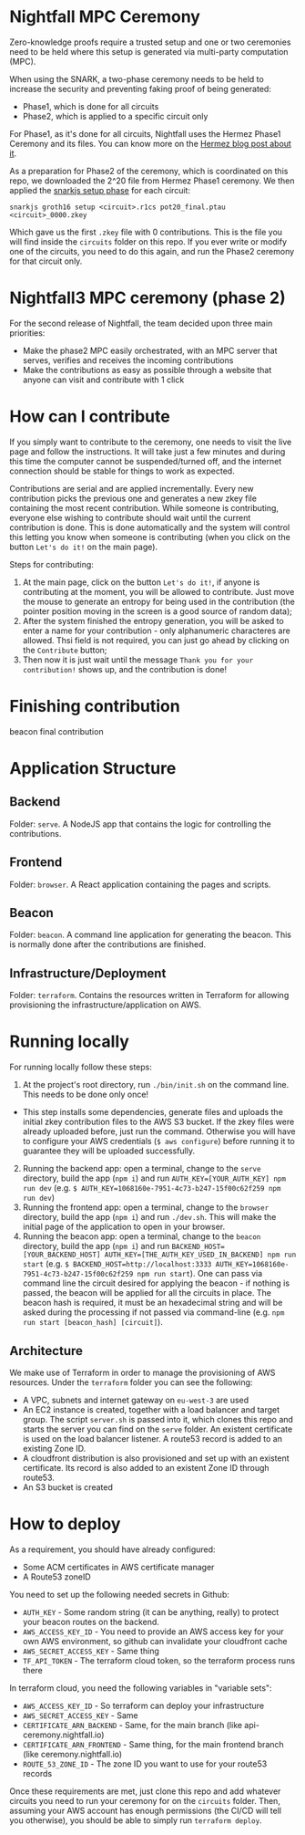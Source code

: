 # Nightfall MPC Ceremony

Zero-knowledge proofs require a trusted setup and one or two ceremonies need to be held where this setup is generated via multi-party computation (MPC).

When using the SNARK, a two-phase ceremony needs to be held to increase the security and preventing faking proof of being generated:
- Phase1, which is done for all circuits
- Phase2, which is applied to a specific circuit only

For Phase1, as it's done for all circuits, Nightfall uses the Hermez Phase1 Ceremony and its files.
You can know more on the
[Hermez blog post about it](https://blog.hermez.io/hermez-cryptographic-setup/).

As a preparation for Phase2 of the ceremony, which is coordinated on this repo, we downloaded the
2^20 file from Hermez Phase1 ceremony. We then applied the
[snarkjs setup phase](https://github.com/iden3/snarkjs#15-setup) for each circuit:

```
snarkjs groth16 setup <circuit>.r1cs pot20_final.ptau <circuit>_0000.zkey
```

Which gave us the first `.zkey` file with 0 contributions. This is the file you will find inside the
`circuits` folder on this repo. If you ever write or modify one of the circuits, you need to do this
again, and run the Phase2 ceremony for that circuit only.

# Nightfall3 MPC ceremony (phase 2)

For the second release of Nightfall, the team decided upon three main priorities:
- Make the phase2 MPC easily orchestrated, with an MPC server that serves, verifies and receives the
  incoming contributions
- Make the contributions as easy as possible through a website that anyone can visit and contribute
  with 1 click

# How can I contribute

If you simply want to contribute to the ceremony, one needs to visit the live page and follow the instructions. 
It will take just a few minutes and during this time the computer cannot be suspended/turned off, and  the internet
connection should be stable for things to work as expected.

Contributions are serial and are applied incrementally. Every new contribution picks the previous one and generates a new 
zkey file containing the most recent contribution. While someone is contributing, everyone else wishing to contribute should wait 
until the current contribution is done. This is done automatically and the system will control this letting you know 
when someone is contributing (when you click on the button `Let's do it!` on the main page).

Steps for contributing:
1. At the main page, click on the button `Let's do it!`, if anyone is contributing at the moment, you will
be allowed to contribute. Just move the mouse to generate an entropy for being used in the contribution (the pointer 
position moving in the screen is a good source of random data);
2. After the system finished the entropy generation, you will be asked to enter a name for your contribution - only 
alphanumeric characteres are allowed. Thsi field is not required, you can just go ahead by clicking on the `Contribute` 
button;
3. Then now it is just wait until the message `Thank you for your contribution!` shows up, and the contribution is done!

# Finishing contribution
beacon
final contribution

# Application Structure
## Backend
Folder: `serve`. A NodeJS app that contains the logic for controlling the contributions.

## Frontend
Folder: `browser`. A React application containing the pages and scripts.

## Beacon
Folder: `beacon`. A command line application for generating the beacon. This is normally done after the contributions are finished.

## Infrastructure/Deployment
Folder: `terraform`. Contains the resources written in Terraform for allowing provisioning the infrastructure/application on AWS.

# Running locally

For running locally follow these steps:
1. At the project's root directory, run `./bin/init.sh` on the command line. This needs to be done only once!
  - This step installs some dependencies, generate files and uploads the initial zkey contribution files to the AWS S3 bucket. 
  If the zkey files were already uploaded before, just run the command. Otherwise you will have to configure your AWS credentials 
  (`$ aws configure`) before running it to guarantee they will be uploaded successfully. 
2. Running the backend app: open a terminal, change to the `serve` directory, build the app (`npm i`) and run `AUTH_KEY=[YOUR_AUTH_KEY] npm run dev` (e.g. `$ AUTH_KEY=1068160e-7951-4c73-b247-15f00c62f259 npm run dev`)
3. Running the frontend app: open a terminal, change to the `browser` directory, build the app (`npm i`) and run `./dev.sh`. This will make the initial 
page of the application to open in your browser.
4. Running the beacon app: open a terminal, change to the `beacon` directory, build the app (`npm i`) and run `BACKEND_HOST=[YOUR_BACKEND_HOST] AUTH_KEY=[THE_AUTH_KEY_USED_IN_BACKEND] npm run start` (e.g. `$ BACKEND_HOST=http://localhost:3333 AUTH_KEY=1068160e-7951-4c73-b247-15f00c62f259 npm run start`). One 
can pass via command line the circuit desired for applying the beacon - if nothing is passed, the beacon will be applied for all the circuits in place. The beacon 
hash is required, it must be an hexadecimal string and will be asked during the processing if not passed via command-line (e.g. `npm run start [beacon_hash] [circuit]`).

## Architecture

We make use of Terraform in order to manage the provisioning of AWS resources.
Under the `terraform` folder you can see the following:

- A VPC, subnets and internet gateway on `eu-west-3` are used
- An EC2 instance is created, together with a load balancer and target group. The script `server.sh`
  is passed into it, which clones this repo and starts the server you can find on the `serve`
  folder. An existent certificate is used on the load balancer listener. A route53 record is added
  to an existing Zone ID.
- A cloudfront distribution is also provisioned and set up with an existent certificate. Its record
  is also added to an existent Zone ID through route53.
- An S3 bucket is created

# How to deploy

As a requirement, you should have already configured:

- Some ACM certificates in AWS certificate manager
- A Route53 zoneID

You need to set up the following needed secrets in Github:

- `AUTH_KEY` - Some random string (it can be anything, really) to protect your beacon routes on the
  backend.
- `AWS_ACCESS_KEY_ID` - You need to provide an AWS access key for your own AWS environment, so
  github can invalidate your cloudfront cache
- `AWS_SECRET_ACCESS_KEY` - Same thing
- `TF_API_TOKEN` - The terraform cloud token, so the terraform process runs there

In terraform cloud, you need the following variables in "variable sets":

- `AWS_ACCESS_KEY_ID` - So terraform can deploy your infrastructure
- `AWS_SECRET_ACCESS_KEY` - Same
- `CERTIFICATE_ARN_BACKEND` - Same, for the main branch (like
  api-ceremony.nightfall.io)
- `CERTIFICATE_ARN_FRONTEND` - Same thing, for the main frontend branch (like
  ceremony.nightfall.io)
- `ROUTE_53_ZONE_ID` - The zone ID you want to use for your route53 records

Once these requirements are met, just clone this repo and add whatever circuits you need to run your
ceremony for on the `circuits` folder. Then, assuming your AWS account has enough permissions (the
CI/CD will tell you otherwise), you should be able to simply run `terraform deploy`.
